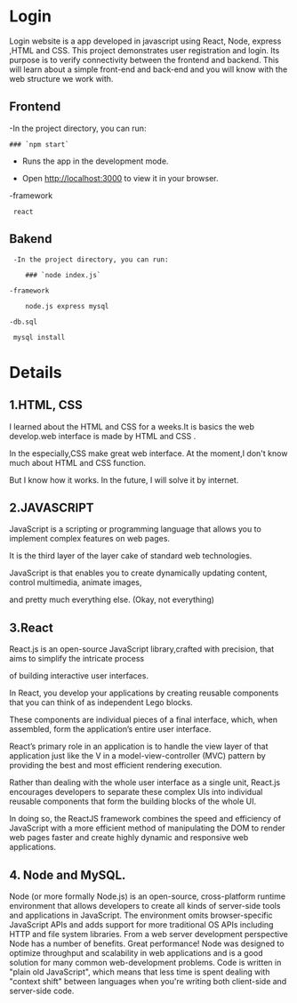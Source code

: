 # Login

Login website is a app developed in javascript using React, Node, express ,HTML and CSS.
This project demonstrates user registration and login. Its purpose is to verify connectivity between the frontend and backend. 
This will learn about a simple front-end and back-end and you will know with the web structure we work with.

## Frontend
  -In the project directory, you can run:
  
    ### `npm start`
    
 - Runs the app in the development mode.
   
 - Open [http://localhost:3000](http://localhost:3000) to view it in your browser.
   
  -framework
  
     react

## Bakend
     -In the project directory, you can run:
     
        ### `node index.js`
        
    -framework
    
        node.js express mysql
        
    -db.sql 
    
     mysql install

# Details
  
  ## 1.HTML, CSS

  I learned about the HTML and CSS for a weeks.It is basics the web develop.web interface is made by HTML and CSS .
  
  In the  especially,CSS make great web interface. At the moment,I  don't know much about HTML and CSS function.
  
  But I know how it works. In the future, I will solve it by internet.

 ## 2.JAVASCRIPT

  JavaScript is a scripting or programming language that allows you to implement complex features on web pages.
  
  It is the third layer of the layer cake of standard web technologies.
  
  JavaScript is  that enables you to create dynamically updating content, control multimedia, animate images,
  
  and pretty much everything else. (Okay, not everything)

## 3.React

  React.js is an open-source JavaScript library,crafted with precision, that aims to simplify the intricate process
  
  of building interactive user interfaces.

  In React, you develop your applications by creating reusable components that you can think of as independent Lego blocks.
  
  These components are individual pieces of a final interface, which, when assembled, form the application’s entire user interface.  

  React’s primary role in an application is to handle the view layer of that application just like the V in a model-view-controller 
  (MVC) pattern by providing the best and most efficient rendering execution. 
  
  Rather than dealing with the whole user interface as a single unit, React.js encourages developers to separate these complex UIs 
  into individual reusable components that form the building blocks of the whole UI.
  
  In doing so, the ReactJS framework combines the speed and efficiency of JavaScript with a more efficient method of manipulating 
  the DOM to render web pages faster and create highly dynamic and responsive web applications.

## 4. Node and MySQL.
  Node (or more formally Node.js) is an open-source, cross-platform runtime environment that allows developers to create all kinds of server-side tools and applications in JavaScript.
  The environment omits browser-specific JavaScript APIs and adds support for more traditional OS APIs including HTTP and file system libraries.
  From a web server development perspective Node has a number of benefits.
  Great performance! Node was designed to optimize throughput and scalability in web applications and is a good solution for many common web-development problems.
  Code is written in "plain old JavaScript", which means that less time is spent dealing with "context shift" between languages when you're writing both client-side and server-side code.
 
  
